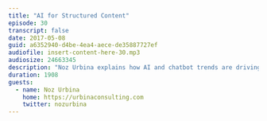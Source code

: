 ```yaml
---
title: "AI for Structured Content"
episode: 30
transcript: false
date: 2017-05-08
guid: a6352940-d4be-4ea4-aece-de35887727ef
audiofile: insert-content-here-30.mp3
audiosize: 24663345
description: "Noz Urbina explains how AI and chatbot trends are driving improvements in content reuse."
duration: 1908
guests: 
  - name: Noz Urbina
    home: https://urbinaconsulting.com
    twitter: nozurbina
---
```


